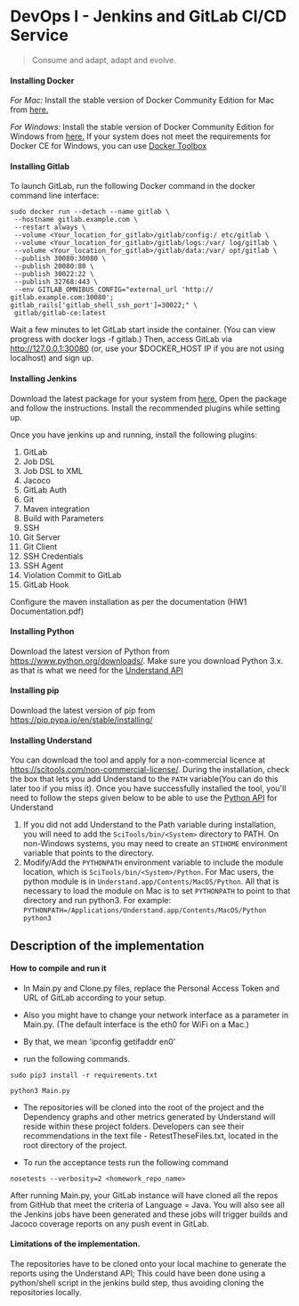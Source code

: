 # DevOps I - Jenkins and GitLab CI/CD Service

> Consume and adapt, adapt and evolve.

#### Installing Docker

*For Mac:* Install the stable version of Docker Community Edition for Mac from [here.](https://docs.docker.com/docker-for-mac/install/)

*For Windows:* Install the stable version of Docker Community Edition for Windows from [here.](https://docs.docker.com/docker-for-windows/install/#download-docker-for-windows) If your system does not meet the requirements for Docker CE for Windows, you can use [Docker Toolbox](https://docs.docker.com/toolbox/overview/)

#### Installing Gitlab

To launch GitLab, run the following Docker command in the docker command line interface: 
```
sudo docker run --detach --name gitlab \
 --hostname gitlab.example.com \
 --restart always \ 
 --volume <Your_location_for_gitlab>/gitlab/config:/ etc/gitlab \    
 --volume <Your_location_for_gitlab>/gitlab/logs:/var/ log/gitlab \    
 --volume <Your_location_for_gitlab>/gitlab/data:/var/ opt/gitlab \ 
 --publish 30080:30080 \     
 --publish 20080:80 \ 
 --publish 30022:22 \ 
 --publish 32768:443 \ 
 --env GITLAB_OMNIBUS_CONFIG="external_url 'http:// gitlab.example.com:30080'; gitlab_rails['gitlab_shell_ssh_port']=30022;" \ 
 gitlab/gitlab-ce:latest

```

Wait a few minutes to let GitLab start inside the container. (You can view progress with docker logs -f gitlab.) Then, access GitLab via http://127.0.0.1:30080 (or, use your $DOCKER_HOST IP if you are not using localhost) and sign up. 

#### Installing Jenkins

Download the latest package for your system from [here.](https://jenkins.io/download/) Open the package and follow the instructions. Install the recommended plugins while setting up.

Once you have jenkins up and running, install the following plugins:

1. GitLab
2. Job DSL
3. Job DSL to XML
4. Jacoco
5. GitLab Auth
6. Git
7. Maven integration
8. Build with Parameters
9. SSH
10. Git Server
11. Git Client
12. SSH Credentials
13. SSH Agent
14. Violation Commit to GitLab
15. GitLab Hook

Configure the maven installation as per the documentation (HW1 Documentation.pdf)

#### Installing Python

Download the latest version of Python from https://www.python.org/downloads/. Make sure you download Python 3.x. as that is what we need for the [Understand API](https://scitools.com/support/python-api/)

#### Installing pip

Download the latest version of pip from https://pip.pypa.io/en/stable/installing/

#### Installing Understand

You can download the tool and apply for a non-commercial licence at https://scitools.com/non-commercial-license/. During the installation, check the box that lets you add Understand to the `PATH` variable(You can do this later too if you miss it). Once you have successfully installed the tool, you'll need to follow the steps given below to be able to use the [Python API](https://scitools.com/support/python-api/) for Understand

1. If you did not add Understand to the Path variable during installation, you will need to add the `SciTools/bin/<System>` directory to PATH.
On non-Windows systems, you may need to create an `STIHOME` environment variable that points to the <SciTools> directory.
2. Modify/Add the `PYTHONPATH` environment variable to include the module location, which is `SciTools/bin/<System>/Python`. For Mac users, the python module is in `Understand.app/Contents/MacOS/Python`. All that is necessary to load the module on Mac is to set `PYTHONPATH` to point to that directory and run python3. For example: `PYTHONPATH=/Applications/Understand.app/Contents/MacOS/Python python3`


## Description of the implementation

#### How to compile and run it

* In Main.py and Clone.py files, replace the Personal Access Token and URL of GitLab according to your setup. 
* Also you might have to change your network interface as a parameter in Main.py. (The default interface is the eth0 for WiFi on a Mac.)
* By that, we mean 'ipconfig getifaddr en0'

* run the following commands.

`sudo pip3 install -r requirements.txt`

`python3 Main.py`

* The repositories will be cloned into the root of the project and the Dependency graphs and other metrics generated by Understand will reside within these project folders.
    Developers can see their recommendations in the text file - RetestTheseFiles.txt, located in the root directory of the project.

* To run the acceptance tests run the following command

`nosetests --verbosity=2 <homework_repo_name>`

After running Main.py, your GitLab instance will have cloned all the repos from GitHub that meet the criteria of Language = Java.
You will also see all the Jenkins jobs have been generated and these jobs will trigger builds and Jacoco coverage reports on any push event in GitLab.   

#### Limitations of the implementation.
The repositories have to be cloned onto your local machine to generate the reports using the Understand API; This could have been done using a python/shell script in the jenkins build step, thus avoiding cloning the repositories locally.